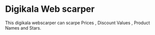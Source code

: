 # Digikala Web scarper
This digikala webscarper can scarpe Prices , Discount Values , Product Names and Stars.

